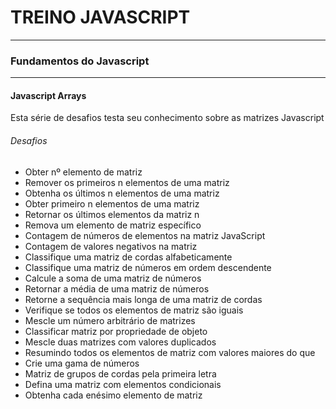 # TREINO JAVASCRIPT #
---
### Fundamentos do Javascript ###
---
#### Javascript Arrays
Esta série de desafios testa seu conhecimento sobre as matrizes Javascript
###### Desafios
- Obter nº elemento de matriz
- Remover os primeiros n elementos de uma matriz
- Obtenha os últimos n elementos de uma matriz
- Obter primeiro n elementos de uma matriz
- Retornar os últimos elementos da matriz n
- Remova um elemento de matriz específico
- Contagem de números de elementos na matriz JavaScript
- Contagem de valores negativos na matriz
- Classifique uma matriz de cordas alfabeticamente
- Classifique uma matriz de números em ordem descendente
- Calcule a soma de uma matriz de números
- Retornar a média de uma matriz de números
- Retorne a sequência mais longa de uma matriz de cordas
- Verifique se todos os elementos de matriz são iguais
- Mescle um número arbitrário de matrizes
- Classificar matriz por propriedade de objeto
- Mescle duas matrizes com valores duplicados
- Resumindo todos os elementos de matriz com valores maiores do que
- Crie uma gama de números
- Matriz de grupos de cordas pela primeira letra
- Defina uma matriz com elementos condicionais
- Obtenha cada enésimo elemento de matriz
